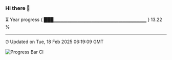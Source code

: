 ### Hi there 👋

⏳ Year progress { ███▁▁▁▁▁▁▁▁▁▁▁▁▁▁▁▁▁▁▁▁▁▁▁▁▁▁▁ } 13.22 %

---

⏰ Updated on Tue, 18 Feb 2025 06:19:09 GMT

![Progress Bar CI](https://github.com/liununu/liununu/workflows/Progress%20Bar%20CI/badge.svg)
